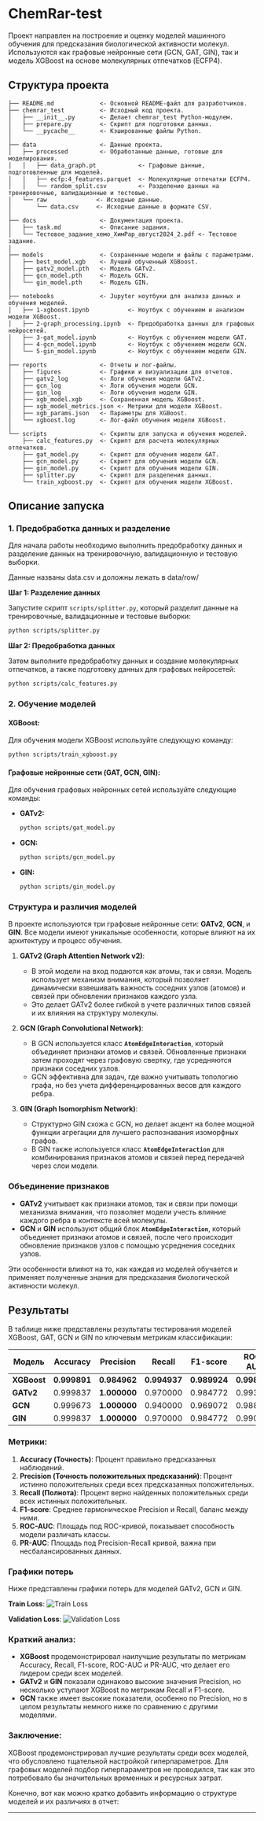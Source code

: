 # ChemRar-test

Проект направлен на построение и оценку моделей машинного обучения для предсказания биологической активности молекул. Используются как графовые нейронные сети (GCN, GAT, GIN), так и модель XGBoost на основе молекулярных отпечатков (ECFP4).

## Структура проекта

```
├── README.md             <- Основной README-файл для разработчиков.
├── chemrar_test          <- Исходный код проекта.
│   ├── __init__.py       <- Делает chemrar_test Python-модулем.
│   ├── prepare.py        <- Скрипт для подготовки данных.
│   └── __pycache__       <- Кэшированные файлы Python.
│
├── data                  <- Данные проекта.
│   ├── processed         <- Обработанные данные, готовые для моделирования.
│   │   ├── data_graph.pt            <- Графовые данные, подготовленные для моделей.
│   │   ├── ecfp:4_features.parquet  <- Молекулярные отпечатки ECFP4.
│   │   └── random_split.csv         <- Разделение данных на тренировочные, валидационные и тестовые.
│   └── raw              <- Исходные данные.
│       └── data.csv     <- Исходные данные в формате CSV.
│
├── docs                  <- Документация проекта.
│   ├── task.md           <- Описание задания.
│   └── Тестовое_задание_хемо_ХимРар_август2024_2.pdf <- Тестовое задание.
│
├── models                <- Сохраненные модели и файлы с параметрами.
│   ├── best_model.xgb    <- Лучший обученный XGBoost.
│   ├── gatv2_model.pth   <- Модель GATv2.
│   ├── gcn_model.pth     <- Модель GCN.
│   └── gin_model.pth     <- Модель GIN.
│
├── notebooks             <- Jupyter ноутбуки для анализа данных и обучения моделей.
│   ├── 1-xgboost.ipynb           <- Ноутбук с обучением и анализом модели XGBoost.
│   ├── 2-graph_processing.ipynb  <- Предобработка данных для графовых нейросетей.
│   ├── 3-gat_model.ipynb         <- Ноутбук с обучением модели GAT.
│   ├── 4-gcn_model.ipynb         <- Ноутбук с обучением модели GCN.
│   └── 5-gin_model.ipynb         <- Ноутбук с обучением модели GIN.
│
├── reports               <- Отчеты и лог-файлы.
│   ├── figures           <- Графики и визуализации для отчетов.
│   ├── gatv2_log         <- Логи обучения модели GATv2.
│   ├── gcn_log           <- Логи обучения модели GCN.
│   ├── gin_log           <- Логи обучения модели GIN.
│   ├── xgb_model.xgb     <- Сохраненная модель XGBoost.
│   ├── xgb_model_metrics.json <- Метрики для модели XGBoost.
│   ├── xgb_params.json   <- Параметры для XGBoost.
│   └── xgboost.log       <- Лог-файл обучения модели XGBoost.
│
└── scripts               <- Скрипты для запуска и обучения моделей.
    ├── calc_features.py  <- Скрипт для расчета молекулярных отпечатков.
    ├── gat_model.py      <- Скрипт для обучения модели GAT.
    ├── gcn_model.py      <- Скрипт для обучения модели GCN.
    ├── gin_model.py      <- Скрипт для обучения модели GIN.
    ├── splitter.py       <- Скрипт для разделения данных.
    └── train_xgboost.py  <- Скрипт для обучения модели XGBoost.
```

## Описание запуска

### 1. Предобработка данных и разделение

Для начала работы необходимо выполнить предобработку данных и разделение данных на тренировочную, валидационную и тестовую выборки.

Данные названы data.csv и доложны лежать в data/row/

**Шаг 1: Разделение данных**

Запустите скрипт `scripts/splitter.py`, который разделит данные на тренировочные, валидационные и тестовые выборки:

```bash
python scripts/splitter.py
```

**Шаг 2: Предобработка данных**

Затем выполните предобработку данных и создание молекулярных отпечатков, а также подготовку данных для графовых нейросетей:

```bash
python scripts/calc_features.py
```

### 2. Обучение моделей

#### XGBoost:

Для обучения модели XGBoost используйте следующую команду:

```bash
python scripts/train_xgboost.py
```

#### Графовые нейронные сети (GAT, GCN, GIN):

Для обучения графовых нейронных сетей используйте следующие команды:

- **GATv2:**

  ```bash
  python scripts/gat_model.py
  ```

- **GCN:**

  ```bash
  python scripts/gcn_model.py
  ```

- **GIN:**

  ```bash
  python scripts/gin_model.py
  ```

### Структура и различия моделей

В проекте используются три графовые нейронные сети: **GATv2**, **GCN**, и **GIN**. Все модели имеют уникальные особенности, которые влияют на их архитектуру и процесс обучения.

1. **GATv2 (Graph Attention Network v2)**:
   - В этой модели на вход подаются как атомы, так и связи. Модель использует механизм внимания, который позволяет динамически взвешивать важность соседних узлов (атомов) и связей при обновлении признаков каждого узла.
   - Это делает GATv2 более гибкой в учете различных типов связей и их влияния на структуру молекулы.

2. **GCN (Graph Convolutional Network)**:
   - В GCN используется класс **`AtomEdgeInteraction`**, который объединяет признаки атомов и связей. Обновленные признаки затем проходят через графовую свертку, где усредняются признаки соседних узлов.
   - GCN эффективна для задач, где важно учитывать топологию графа, но без учета дифференцированных весов для каждого ребра.

3. **GIN (Graph Isomorphism Network)**:
   - Структурно GIN схожа с GCN, но делает акцент на более мощной функции агрегации для лучшего распознавания изоморфных графов.
   - В GIN также используется класс **`AtomEdgeInteraction`** для комбинирования признаков атомов и связей перед передачей через слои модели.

### Объединение признаков

- **GATv2** учитывает как признаки атомов, так и связи при помощи механизма внимания, что позволяет модели учесть влияние каждого ребра в контексте всей молекулы.
- **GCN** и **GIN** используют общий блок **`AtomEdgeInteraction`**, который объединяет признаки атомов и связей, после чего происходит обновление признаков узлов с помощью усреднения соседних узлов.

Эти особенности влияют на то, как каждая из моделей обучается и применяет полученные знания для предсказания биологической активности молекул.


## Результаты

В таблице ниже представлены результаты тестирования моделей XGBoost, GAT, GCN и GIN по ключевым метрикам классификации:

| Модель    | Accuracy      | Precision     | Recall        | F1-score      | ROC-AUC       | PR-AUC        |
|-----------|---------------|---------------|---------------|---------------|---------------|---------------|
| **XGBoost** | **0.999891**   | **0.984962**   | **0.994937**   | **0.989924**   | **0.998653**   | **0.995960**   |
| **GATv2**   | 0.999837      | **1.000000**   | 0.970000      | 0.984772      | 0.993926      | 0.982130      |
| **GCN**     | 0.999673      | **1.000000**   | 0.940000      | 0.969072      | 0.988425      | 0.980157      |
| **GIN**     | 0.999837      | **1.000000**   | 0.970000      | 0.984772      | 0.990904      | 0.983700      |

### Метрики:

1. **Accuracy (Точность)**: Процент правильно предсказанных наблюдений.
2. **Precision (Точность положительных предсказаний)**: Процент истинно положительных среди всех предсказанных положительных.
3. **Recall (Полнота)**: Процент верно найденных положительных среди всех истинных положительных.
4. **F1-score**: Среднее гармоническое Precision и Recall, баланс между ними.
5. **ROC-AUC**: Площадь под ROC-кривой, показывает способность модели различать классы.
6. **PR-AUC**: Площадь под Precision-Recall кривой, важна при несбалансированных данных.

### Графики потерь

Ниже представлены графики потерь для моделей GATv2, GCN и GIN.

**Train Loss**:
![Train Loss](reports/figures/train_loss.png)

**Validation Loss**:
![Validation Loss](reports/figures/val_loss.png)

### Краткий анализ:

- **XGBoost** продемонстрировал наилучшие результаты по метрикам Accuracy, Recall, F1-score, ROC-AUC и PR-AUC, что делает его лидером среди всех моделей.
- **GATv2** и **GIN** показали одинаково высокие значения Precision, но несколько уступают XGBoost по метрикам Recall и F1-score.
- **GCN** также имеет высокие показатели, особенно по Precision, но в целом результаты немного ниже по сравнению с другими моделями.

### Заключение:

XGBoost продемонстрировал лучшие результаты среди всех моделей, что обусловлено тщательной настройкой гиперпараметров. Для графовых моделей подбор гиперпараметров не проводился, так как это потребовало бы значительных временных и ресурсных затрат.


Конечно, вот как можно кратко добавить информацию о структуре моделей и их различиях в отчет:

---

